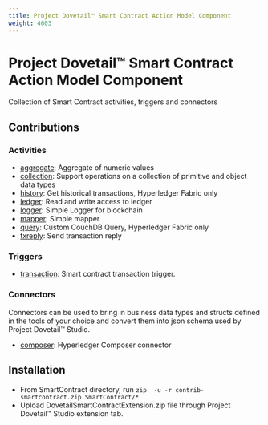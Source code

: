 ```yaml
---
title: Project Dovetail™ Smart Contract Action Model Component
weight: 4603
---
```

# Project Dovetail™ Smart Contract Action Model Component

Collection of Smart Contract activities, triggers and connectors 

## Contributions

### Activities
* [aggregate](activity/aggregate): Aggregate of numeric values
* [collection](activity/collection): Support operations on a collection of primitive and object data types 
* [history](activity/history): Get historical transactions, Hyperledger Fabric only
* [ledger](activity/ledger): Read and write access to ledger 
* [logger](activity/logger): Simple Logger for blockchain
* [mapper](activity/mapper): Simple mapper
* [query](activity/query): Custom CouchDB Query, Hyperledger Fabric only
* [txreply](activity/txreply): Send transaction reply

### Triggers
* [transaction](trigger/transaction): Smart contract transaction trigger. 

### Connectors
Connectors can be used to bring in business data types and structs defined in the tools of your choice and convert them into json schema used by Project Dovetail™ Studio. 

* [composer](connector/composer): Hyperledger Composer connector

## Installation

* From SmartContract directory, run ```zip  -u -r contrib-smartcontract.zip SmartContract/*```
* Upload DovetailSmartContractExtension.zip file through Project Dovetail™ Studio extension tab.


